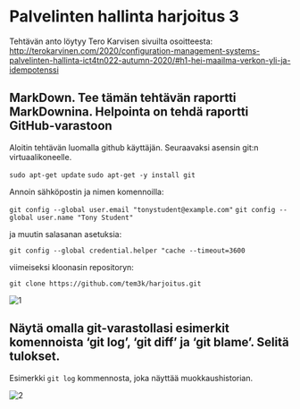 # Palvelinten hallinta harjoitus 3 

Tehtävän anto löytyy Tero Karvisen sivuilta osoitteesta:
http://terokarvinen.com/2020/configuration-management-systems-palvelinten-hallinta-ict4tn022-autumn-2020/#h1-hei-maailma-verkon-yli-ja-idempotenssi

## MarkDown. Tee tämän tehtävän raportti MarkDownina. Helpointa on tehdä raportti GitHub-varastoon

Aloitin tehtävän luomalla github käyttäjän. Seuraavaksi asensin git:n virtuaalikoneelle.

`sudo apt-get update`
`sudo apt-get -y install git`

Annoin sähköpostin ja nimen komennoilla:

`git config --global user.email "tonystudent@example.com"`
`git config --global user.name "Tony Student"`

ja muutin salasanan asetuksia:

`git config --global credential.helper "cache --timeout=3600`

viimeiseksi kloonasin repositoryn:

`git clone https://github.com/tem3k/harjoitus.git`

![1]


## Näytä omalla git-varastollasi esimerkit komennoista ‘git log’, ‘git diff’ ja ‘git blame’. Selitä tulokset.

Esimerkki `git log` kommennosta, joka näyttää muokkaushistorian. 

![2]





[1]: https://user-images.githubusercontent.com/74545628/99265312-3b168080-282a-11eb-9381-7e3e434af833.PNG "1"
[2]: https://user-images.githubusercontent.com/74545628/99265330-4073cb00-282a-11eb-96ce-379b1acfddd6.PNG "2"
